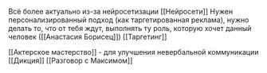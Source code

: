 Всё более актуально из-за нейросетизации
[[Нейросети]]
Нужен персонализированный подход (как таргетированная реклама), нужно делать то, что от тебя ждут, выполнять ту роль, которую хочет данный человек ([[Анастасия Борисец]])
[[Таргетинг]]

[[Актерское мастерство]] - для улучшения невербальной коммуникации
[[Дикция]]
[[Разговор с Максимом]]
